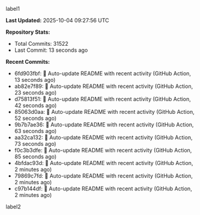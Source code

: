 
label1 
<!-- ACTIVITY_START -->
**Last Updated:** 2025-10-04 09:27:56 UTC

**Repository Stats:**
- Total Commits: 31522
- Last Commit: 13 seconds ago

**Recent Commits:**
- 6fd903fbf: 🤖 Auto-update README with recent activity (GitHub Action, 13 seconds ago)
- ab82e7f89: 🤖 Auto-update README with recent activity (GitHub Action, 23 seconds ago)
- d75813f51: 🤖 Auto-update README with recent activity (GitHub Action, 42 seconds ago)
- 85063d0aa: 🤖 Auto-update README with recent activity (GitHub Action, 52 seconds ago)
- 9b7b7ae36: 🤖 Auto-update README with recent activity (GitHub Action, 63 seconds ago)
- aa32ca132: 🤖 Auto-update README with recent activity (GitHub Action, 73 seconds ago)
- f0c3b3dfe: 🤖 Auto-update README with recent activity (GitHub Action, 85 seconds ago)
- 4bfdac93d: 🤖 Auto-update README with recent activity (GitHub Action, 2 minutes ago)
- 79869c7fd: 🤖 Auto-update README with recent activity (GitHub Action, 2 minutes ago)
- c97b144df: 🤖 Auto-update README with recent activity (GitHub Action, 2 minutes ago)
<!-- ACTIVITY_END -->

label2
